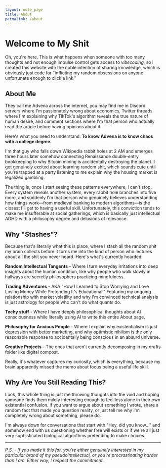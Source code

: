 ```yaml
---
layout: note_page
title: About
permalink: /about
---
```

# Welcome to My Shit


Oh, you're here. This is what happens when someone with too many thoughts and not enough impulse control gets access to *vibecoding*, so I created this website with the noble intention of sharing knowledge, which is obviously just code for "inflicting my random obsessions on anyone unfortunate enough to click a link."

## About Me

They call me Advena across the internet, you may find me in Discord servers where I'm passionately wrong about economics, Twitter threads where I'm explaining why TikTok's algorithm reveals the true nature of human desire, and comment sections where I'm that person who actually read the article before having opinions about it.

Here's what you need to understand: **To know Advena is to know chaos with a college degree.**

I'm that guy who falls down Wikipedia rabbit holes at 2 AM and emerges three hours later somehow connecting Renaissance double-entry bookkeeping to why Bitcoin mining is accidentally destroying the planet. I get genuinely excited about learning random shit, which sounds cute until you're trapped at a party listening to me explain why the housing market is legalized gambling.

The thing is, once I start seeing these patterns everywhere, I can't stop. Every system reveals another system, every rabbit hole branches into five more, and suddenly I'm that person who genuinely believes understanding how things work—from medieval banking to modern algorithms—is the closest I'll get to having a useful skill. Unfortunately, this conviction tends to make me insufferable at social gatherings, which is basically just intellectual ADHD with a philosophy degree and delusions of relevance.

## Why "Stashes"?

Because that's literally what this is place, where I stash all the random shit my brain collects before it turns me into the kind of person who lectures about all the shit you never heard. Here's what's currently hoarded:

**Random Intellectual Tangents** - Where I turn everyday irritations into deep insights about the human condition, like why people who walk slowly in hallways are secretly philosophers practicing mindfulness.

**Trading Adventures** - AKA "How I Learned to Stop Worrying and Love Losing Money While Pretending It's Educational." Featuring my ongoing relationship with market volatility and why I'm convinced technical analysis is just astrology for people who can't do what quants do.

**Techy stuff** - Where I have deeply philosophical thoughts about AI consciousness while literally using AI to write this entire About page.

**Philosophy for Anxious People** - Where I explain why existentialism is just depression with better marketing, and why optimistic nihilism is the only reasonable response to accidentally being conscious in an absurd universe.

**Creative Projects** - The ones that aren't currently decomposing in my drafts folder like digital compost.

Really, it's whatever captures my curiosity, which is everything, because my brain apparently missed the memo about focus being a useful life skill.

## Why Are You Still Reading This?

Look, this whole thing is just me throwing thoughts into the void and hoping someone finds them mildly interesting enough to feel less alone in their own existential confusion. If you want to argue about something I wrote, share a random fact that made you question reality, or just tell me why I'm completely wrong about something, please do.

I'm always down for conversations that start with "Hey, did you know..." and somehow end with us questioning whether free will exists or if we're all just very sophisticated biological algorithms pretending to make choices.

---
_P.S. - If you made it this far, you're either genuinely interested in my particular brand of  my pseudointellectual, or you're procrastinating harder than I am. Either way, I respect the commitment._